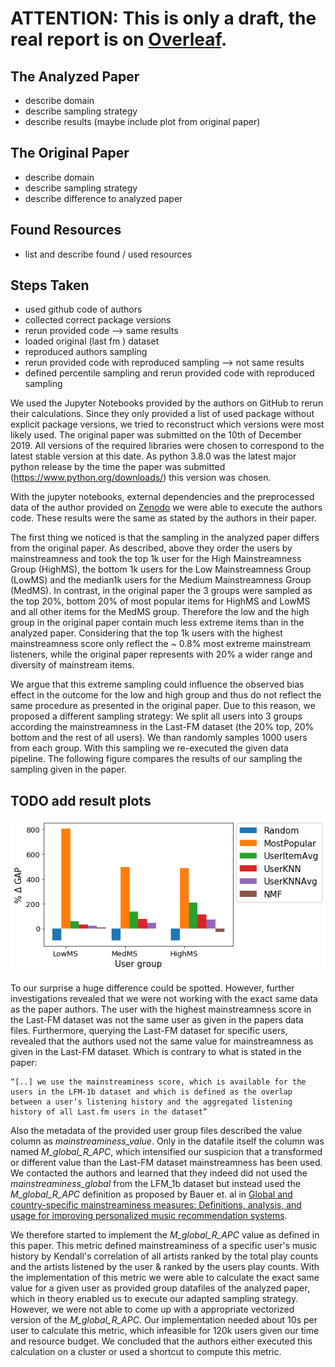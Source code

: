 
# ATTENTION: This is only a draft, the real report is on [Overleaf](https://de.overleaf.com/project/61e04c40bc88877b64d5e22d).

## The Analyzed Paper
- describe domain
- describe sampling strategy
- describe results (maybe include plot from original paper)

## The Original Paper
- describe domain
- describe sampling strategy
- describe difference to analyzed paper

## Found Resources 
- list and describe found / used resources

## Steps Taken
- used github code of authors
- collected correct package versions
- rerun provided code --> same results
- loaded original (last fm ) dataset
- reproduced authors sampling
- rerun provided code with reproduced sampling --> not same results
- defined percentile sampling and rerun provided code with reproduced sampling

We used the Jupyter Notebooks provided by the authors on GitHub to rerun their calculations. Since they only provided a list of used package without explicit package versions, we tried to reconstruct which versions were most likely used. The original paper was submitted on the 10th of December 2019. All versions of the required libraries were chosen to correspond to the latest stable version at this date. As python 3.8.0 was the latest major python release by the time the paper was submitted (https://www.python.org/downloads/) this version was chosen.

With the jupyter notebooks, external dependencies and the preprocessed data of the author provided on [Zenodo](https://zenodo.org/record/3475975#.YeBSdVkxlPY) we were able to execute the authors code. These results were the same as stated by the authors in their paper.

The first thing we noticed is that the sampling in the analyzed paper differs from the original paper. As described, above they order the users by mainstreamness and took the top 1k user for the High Mainstreamness Group (HighMS), the bottom 1k users for the Low Mainstreamness Group (LowMS) and the median1k users for the Medium Mainstreamness Group (MedMS).
In contrast, in the original paper the 3 groups were sampled as the top 20%, bottom 20% of most popular items for HighMS and LowMS and all other items for the MedMS group. Therefore the low and the high group in the original paper contain much less extreme items than in the analyzed paper. Considering that the top 1k users with the highest mainstreamness score only reflect the ~ 0.8% most extreme mainstream listeners, while the original paper represents with 20% a wider range and diversity of mainstream items. 

We argue that this extreme sampling could influence the observed bias effect in the outcome for the low and high group and thus do not reflect the same procedure as presented in the original paper.
Due to this reason, we proposed a different sampling strategy: 
We split all users into 3 groups according the mainstreamness in the Last-FM dataset (the 20% top, 20% bottom and the rest of all users). We than randomly samples 1000 users from each group. With this sampling we re-executed the given data pipeline. The following figure compares the results of our sampling the sampling given in the paper.

## TODO add result plots

<img src="figures/results_percentile_sampling.png" />

To our surprise a huge difference  could be spotted.
However, further investigations revealed that we were not working with the exact same data as the paper authors. The user with the highest mainstreamness score in the Last-FM dataset was not the same user as given in the papers data files. Furthermore, querying the Last-FM dataset for specific users, revealed that the authors used not the same value for mainstreamness as given in the Last-FM dataset. Which is contrary to what is stated in the paper:

    “[..] we use the mainstreaminess score, which is available for the users in the LFM-1b dataset and which is defined as the overlap between a user’s listening history and the aggregated listening history of all Last.fm users in the dataset”

Also the metadata of the provided user group files described the value column as *mainstreaminess_value*. Only in the datafile itself the column was named *M_global_R_APC*, which intensified our suspicion that a transformed or different value than the Last-FM dataset mainstreamness has been used. We contacted the authors and learned that they indeed did not used the *mainstreaminess_global* from the LFM_1b dataset but instead used the *M_global_R_APC* definition as proposed by Bauer et. al in [Global and country-specific mainstreaminess measures: Definitions, analysis, and usage for improving personalized music recommendation systems](https://journals.plos.org/plosone/article?id=10.1371/journal.pone.0217389).

We therefore started to implement the *M_global_R_APC* value as defined in this paper.
This metric defined mainstreaminess of a specific user's music history by Kendall's correlation of all artists ranked by the total play counts and the artists listened by the user & ranked by the users play counts. With the implementation of this metric we were able to calculate the exact same value for a given user as provided group datafiles of the analyzed paper, which in theory enabled us to execute our adapted sampling strategy. However, we were not able to come up with a appropriate vectorized version of the *M_global_R_APC*. Our implementation needed about 10s per user to calculate this metric, which infeasible for 120k users given our time and resource budget. We concluded that the authors either executed this calculation on a cluster or used a shortcut to compute this metric.